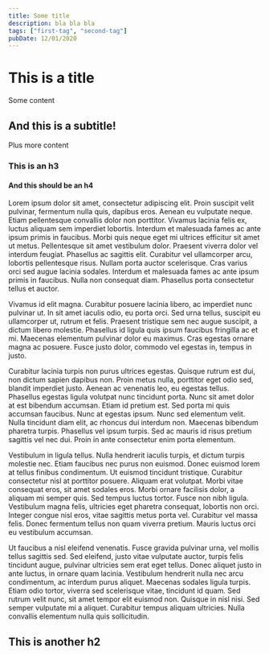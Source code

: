 ```yaml
---
title: Some title
description: bla bla bla
tags: ["first-tag", "second-tag"]
pubDate: 12/01/2020
---
```


# This is a title

Some content

## And this is a subtitle!

Plus more content

### This is an h3

#### And this should be an h4




Lorem ipsum dolor sit amet, consectetur adipiscing elit. Proin suscipit velit pulvinar, fermentum nulla quis, dapibus eros. Aenean eu vulputate neque. Etiam pellentesque convallis dolor non porttitor. Vivamus lacinia felis ex, luctus aliquam sem imperdiet lobortis. Interdum et malesuada fames ac ante ipsum primis in faucibus. Morbi quis neque eget mi ultrices efficitur sit amet ut metus. Pellentesque sit amet vestibulum dolor. Praesent viverra dolor vel interdum feugiat. Phasellus ac sagittis elit. Curabitur vel ullamcorper arcu, lobortis pellentesque risus. Nullam porta auctor scelerisque. Cras varius orci sed augue lacinia sodales. Interdum et malesuada fames ac ante ipsum primis in faucibus. Nulla non consequat diam. Phasellus porta consectetur tellus et auctor.

Vivamus id elit magna. Curabitur posuere lacinia libero, ac imperdiet nunc pulvinar ut. In sit amet iaculis odio, eu porta orci. Sed urna tellus, suscipit eu ullamcorper ut, rutrum et felis. Praesent tristique sem nec augue suscipit, a dictum libero molestie. Phasellus id ligula quis ipsum faucibus fringilla ac et mi. Maecenas elementum pulvinar dolor eu maximus. Cras egestas ornare magna ac posuere. Fusce justo dolor, commodo vel egestas in, tempus in justo.

Curabitur lacinia turpis non purus ultrices egestas. Quisque rutrum est dui, non dictum sapien dapibus non. Proin metus nulla, porttitor eget odio sed, blandit imperdiet justo. Aenean ac venenatis leo, eu egestas tellus. Phasellus egestas ligula volutpat nunc tincidunt porta. Nunc sit amet dolor at est bibendum accumsan. Etiam id pretium est. Sed porta mi quis accumsan faucibus. Nunc at egestas ipsum. Nunc sed elementum velit. Nulla tincidunt diam elit, ac rhoncus dui interdum non. Maecenas bibendum pharetra turpis. Phasellus vel ipsum turpis. Sed ac mauris id risus pretium sagittis vel nec dui. Proin in ante consectetur enim porta elementum.

Vestibulum in ligula tellus. Nulla hendrerit iaculis turpis, et dictum turpis molestie nec. Etiam faucibus nec purus non euismod. Donec euismod lorem at tellus finibus condimentum. Ut euismod tincidunt tristique. Curabitur consectetur nisl at porttitor posuere. Aliquam erat volutpat. Morbi vitae consequat eros, sit amet sodales eros. Morbi ornare facilisis dolor, a aliquam mi semper quis. Sed tempus luctus tortor. Fusce non nibh ligula. Vestibulum magna felis, ultricies eget pharetra consequat, lobortis non orci. Integer congue nisl eros, vitae sagittis metus porta vel. Curabitur vel massa felis. Donec fermentum tellus non quam viverra pretium. Mauris luctus orci eu vestibulum accumsan.

Ut faucibus a nisl eleifend venenatis. Fusce gravida pulvinar urna, vel mollis tellus sagittis sed. Sed eleifend, justo vitae vulputate auctor, turpis felis tincidunt augue, pulvinar ultricies sem erat eget tellus. Donec aliquet justo in ante luctus, in ornare quam lacinia. Vestibulum hendrerit nulla nec arcu condimentum, ac interdum purus aliquet. Maecenas sodales ligula turpis. Etiam odio tortor, viverra sed scelerisque vitae, tincidunt id quam. Sed rutrum velit nunc, sit amet tempor elit euismod non. Quisque in nisl nisi. Sed semper vulputate mi a aliquet. Curabitur tempus aliquam ultricies. Nulla convallis elementum nulla quis sollicitudin.


## This is another h2